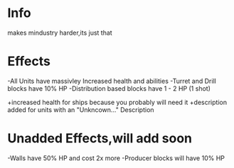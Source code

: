 # Info
makes mindustry harder,its just that

# Effects
-All Units have massivley Increased health and abilities
-Turret and Drill blocks have 10% HP
-Distribution based blocks have 1 - 2 HP (1 shot)

+increased health for ships because you probably will need it
+description added for units with an "Unkncown..." Description

# Unadded Effects,will add soon
-Walls have 50% HP and cost 2x more
-Producer blocks will have 10% HP

